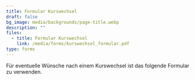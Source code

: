```yaml
---
title: Formular Kurswechsel
draft: false
bg_image: media/backgrounds/page-title.webp
description: ""
files:
  - title: Formular Kurswechsel
    link: /media/forms/kurswechsel_formular.pdf
type: forms
---
```

Für eventuelle Wünsche nach einem Kurswechsel ist das folgende Formular zu verwenden.
